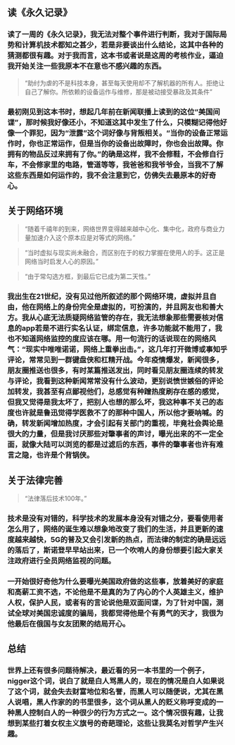 ## 读《永久记录》
### 读了一周的《永久记录》，我无法对整个事件进行判断，我对于国际局势和计算机技术都知之甚少，若是非要谈出什么结论，这其中各种的猜测都很有趣。对于我而言，这本书或者说是这周的考核作业，逼迫我开始关注一些我原本不在意也不感兴趣的东西。

>  “助纣为虐的不是科技本身，甚至每天使用却不了解机器的所有人。拒绝让自己了解你。所依赖的设备运作与维修，那是被动接受暴政及其条件” 

### 最初刚见到这本书时，想起几年前在新闻联播上读到的这位“美国间谍”，那时候我好像还小，不知道这其中发生了什么，只模糊记得他好像一个罪犯，因为“泄露”这个词好像与背叛相关。“当你的设备正常运作时，你也正常运作，但是当你的设备出故障时，你也会出故障。你拥有的物品反过来拥有了你。”的确是这样，我不会修鞋，不会修自行车，不会修家里的电路，管道等等，我爸爸和我爷爷会，当我不了解这些东西是如何运作的，我不会注意到它，仿佛失去最原本的好奇心。


## 关于网络环境
>  “随着千禧年的到来，网络世界变得越来越中心化、集中化，政府与商业力量加速介入这个原本应是对等式的网络。”

>  “当时虚拟与现实尚未融合，而区别在于的权力掌握在使用人的手。这正是网络当时启发人心的原因。”

>  “由于常勾选方框，到最后它已成为第二天性。”


### 我出生在21世纪，没有见过他所叙述的那个网络环境，虚拟并且自由，他在网络上的身份完全是虚拟的，可扮演的，并且网友也和善大方。我从心底无法质疑网络监管的存在，我无法想象那些需要核对信息的app若是不进行实名认证，绑定信息，许多功能就不能用了，我也不知道网络监控的度应该在哪。用一句流行的话说现在的网络风气：“现实中唯唯诺诺，网络上重拳出击。”，这几年打开微博或事知乎评论，常常见到一群键盘侠和杠精开战。今年疫情爆发，新闻很多，朋友圈推送也很多，有时某篇推送发出，同时看见朋友圈连续的转发与评论，我看到这种新闻常常没有什么波动，更别说愤世嫉俗的评论加转发，我甚至有点鄙视他们，总感觉有种蹭热度刷存在感的感觉，但我又觉得是我太坏了，把别人也想的那么坏，我这种事不关己的态度也许就是鲁迅觉得学医救不了的那种中国人，所以他才要呐喊。的确，转发新闻增加热度，才会引起有关部门的重视，毕竟社会舆论是很大的力量，但是我讨厌那些对肇事者的声讨，曝光出来的不一定全面，就像大陆可以浏览的都是过滤后的东西，事件的肇事者也许有难言之隐，也许是个背锅侠。

## 关于法律完善
> “法律落后技术100年。”

### 技术是没有对错的，科学技术的发展本身没有对错之分，要看使用者怎么用了，网络的诞生难以想象地改变了我们的生活，并且更新的速度越来越快，5G的普及又会引发新的热点，而法律的制定的确是远远的落后了，斯诺登早早站出来，已一个吹哨人的身份想要引起大家关注政府进行全员网络监视的问题。

### 一开始很好奇他为什么要曝光美国政府做的这些事，放着美好的家庭和高薪工资不选，不论他是不是真的为了内心的个人英雄主义，维护人权，保护人民，或者有的言论说他是双面间谍，为了针对中国，测试全球对美国忠诚度的骗局，我都觉得他是个有勇气的天才，我很为他最后在俄国与女友团聚的结局开心。

## 总结
### 世界上还有很多问题待解决，最近看的另一本书里的一个例子，nigger这个词，说白了就是白人骂黑人的，现在的情况是白人如果说了这个词，就会失去财富地位和名誉，而黑人可以随便说，尤其在黑人说唱，黑人作家的的书里很多，这个词从黑人的贬义称呼变成的一种黑人控制白人的一种很少的行为方式之一。这个情况很有趣，让我想到某些打着女权主义旗号的奇葩理论，这些让我莫名对哲学产生兴趣。
